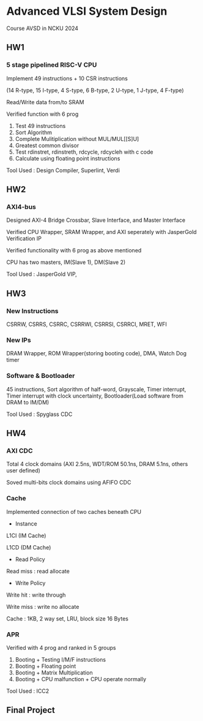 # Advanced VLSI System Design
Course AVSD in NCKU 2024

## HW1 
### 5 stage pipelined RISC-V CPU
Implement 49 instructions + 10 CSR instructions

(14 R-type, 15 I-type, 4 S-type, 6 B-type, 2 U-type, 1 J-type, 4 F-type)

Read/Write data from/to SRAM

Verified function with 6 prog

1. Test 49 instructions
2. Sort Algorithm
3. Complete Mulitiplication without MUL/MUL[[S]U] 
4. Greatest common divisor
5. Test rdinstret, rdinstreth, rdcycle, rdcycleh with c code
6. Calculate using floating point instructions

Tool Used : Design Compiler, Superlint, Verdi


## HW2
### AXI4-bus 
Designed AXI-4 Bridge Crossbar, Slave Interface, and Master Interface

Verified CPU Wrapper, SRAM Wrapper, and AXI seperately with JasperGold Verification IP

Verified functionality with 6 prog as above mentioned

CPU has two masters, IM(Slave 1), DM(Slave 2)

Tool Used : JasperGold VIP, 


## HW3
### New Instructions
CSRRW, CSRRS, CSRRC, CSRRWI, CSRRSI, CSRRCI, MRET, WFI

### New IPs
DRAM Wrapper, ROM Wrapper(storing booting code), DMA, Watch Dog timer
### Software & Bootloader
45 instructions, Sort algorithm of half-word, Grayscale, Timer interrupt, Timer interrupt with clock uncertainty, Bootloader(Load software from DRAM to IM/DM)

Tool Used : Spyglass CDC


## HW4
### AXI CDC
Total 4 clock domains (AXI 2.5ns, WDT/ROM 50.1ns, DRAM 5.1ns, others user defined)

Soved multi-bits clock domains using AFIFO CDC

### Cache
Implemented connection of two caches beneath CPU
* Instance

L1CI (IM Cache)

L1CD (DM Cache)

* Read Policy

Read miss : read allocate

* Write Policy

Write hit : write through

Write miss : write no allocate

Cache : 1KB, 2 way set, LRU, block size 16 Bytes

### APR
Verified with 4 prog and ranked in 5 groups
1. Booting + Testing I/M/F instructions
2. Booting + Floating point
3. Booting + Matrix Multiplication
4. Booting + CPU malfunction + CPU operate normally


Tool Used : ICC2


## Final Project


